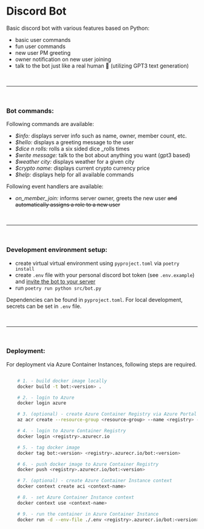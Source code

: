 # Discord Bot

Basic discord bot with various features based on Python:
- basic user commands
- fun user commands 
- new user PM greeting
- owner notification on new user joining
- talk to the bot just like a real human :speech_balloon: (utilizing GPT3 text generation)

<br>

------------

<br>

### Bot commands:

Following commands are available:

- *$info:* displays server info such as name, owner, member count, etc.
- *$hello:* displays a greeting message to the user
- *$dice _n rolls_:* rolls a six sided dice _rolls times
- *$write _message_:* talk to the bot about anything you want (gpt3 based)
- *$weather _city_:* displays weather for a given city
- *$crypto _name_:* displays current crypto currency price
- *$help:* displays help for all available commands

Following event handlers are available:

- *on_member_join:*  informs server owner, greets the new user ~~and automatically assigns a role to a new user~~

<br>

------------

<br>

### Development environment setup:

- create virtual virtual environment using `pyproject.toml` via `poetry install`
- create `.env` file with your personal discord bot token (see `.env.example`) and [invite the bot to your server](https://discordpy.readthedocs.io/en/stable/discord.html)
- run `poetry run python src/bot.py`

Dependencies can be found in `pyproject.toml`. For local development, secrets can be set in `.env` file.

<br>

------------

<br>

### Deployment:

For deployment via Azure Container Instances, following steps are required.

```bash

    # 1. - build docker image locally
    docker build -t bot:<version> .

    # 2. - login to Azure
    docker login azure

    # 3. (optional) - create Azure Container Registry via Azure Portal or Azure CLI
    az acr create --resource-group <resource-group> --name <registry> --sku Basic

    # 4. - login to Azure Container Registry
    docker login <registry>.azurecr.io

    # 5. - tag docker image
    docker tag bot:<version> <registry>.azurecr.io/bot:<version>

    # 6. - push docker image to Azure Container Registry
    docker push <registry>.azurecr.io/bot:<version> 

    # 7. (optional) - create Azure Container Instance context
    docker context create aci <context-name>

    # 8. - set Azure Container Instance context
    docker context use <context-name>

    # 9. - run the container in Azure Container Instance
    docker run -d --env-file ./.env <registry>.azurecr.io/bot:<version>

```